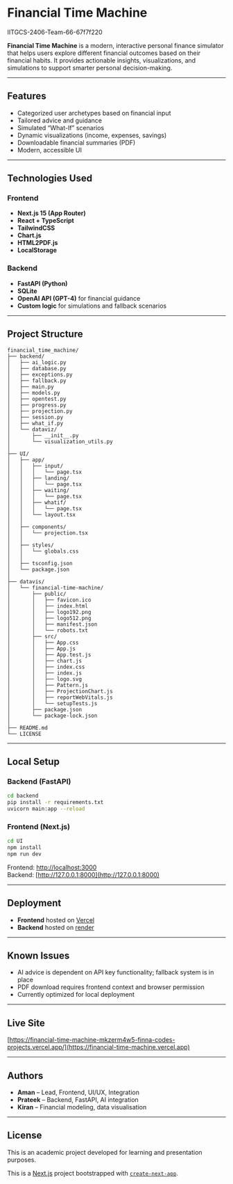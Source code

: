 
# Financial Time Machine
IITGCS-2406-Team-66-67f7f220


**Financial Time Machine** is a modern, interactive personal finance simulator that helps users explore different financial outcomes based on their financial habits. It provides actionable insights, visualizations, and simulations to support smarter personal decision-making.

---

## Features

- Categorized user archetypes based on financial input
- Tailored advice and guidance
- Simulated “What-If” scenarios
- Dynamic visualizations (income, expenses, savings)
- Downloadable financial summaries (PDF)
- Modern, accessible UI

---

## Technologies Used

### Frontend
- **Next.js 15 (App Router)**
- **React + TypeScript**
- **TailwindCSS**
- **Chart.js**
- **HTML2PDF.js**
- **LocalStorage**

### Backend
- **FastAPI (Python)**
- **SQLite**
- **OpenAI API (GPT-4)** for financial guidance
- **Custom logic** for simulations and fallback scenarios

---

## Project Structure

```
financial_time_machine/
├── backend/
│   ├── ai_logic.py
│   ├── database.py
│   ├── exceptions.py
│   ├── fallback.py
│   ├── main.py
│   ├── models.py
│   ├── opentest.py
│   ├── progress.py
│   ├── projection.py
│   ├── session.py
│   ├── what_if.py
│   └── dataviz/
│       ├── __init__.py
│       └── visualization_utils.py
│
├── UI/
│   ├── app/
│   │   ├── input/
│   │   │   └── page.tsx
│   │   ├── landing/
│   │   │   └── page.tsx
│   │   ├── waiting/
│   │   │   └── page.tsx
│   │   ├── whatif/
│   │   │   └── page.tsx
│   │   └── layout.tsx
│   │
│   ├── components/
│   │   └── projection.tsx
│   │
│   ├── styles/
│   │   └── globals.css
│   │
│   ├── tsconfig.json
│   └── package.json
│
├── datavis/
│   └── financial-time-machine/
│       ├── public/
│       │   ├── favicon.ico
│       │   ├── index.html
│       │   ├── logo192.png
│       │   ├── logo512.png
│       │   ├── manifest.json
│       │   └── robots.txt
│       ├── src/
│       │   ├── App.css
│       │   ├── App.js
│       │   ├── App.test.js
│       │   ├── chart.js
│       │   ├── index.css
│       │   ├── index.js
│       │   ├── logo.svg
│       │   ├── Pattern.js
│       │   ├── ProjectionChart.js
│       │   ├── reportWebVitals.js
│       │   └── setupTests.js
│       ├── package.json
│       └── package-lock.json
│
├── README.md
└── LICENSE
```

---

## Local Setup

### Backend (FastAPI)
```bash
cd backend
pip install -r requirements.txt
uvicorn main:app --reload
```

### Frontend (Next.js)
```bash
cd UI
npm install
npm run dev
```

Frontend: [http://localhost:3000](http://localhost:3000)  
Backend: [http://127.0.0.1:8000](http://127.0.0.1:8000)

---

## Deployment

- **Frontend** hosted on [Vercel](https://financial-time-machine-sandy.vercel.app)
- **Backend** hosted on [render](https://financial-time-machine-hqta.onrender.com)

---

## Known Issues

- AI advice is dependent on API key functionality; fallback system is in place
- PDF download requires frontend context and browser permission
- Currently optimized for local deployment

---

## Live Site

[https://financial-time-machine-mkzerm4w5-finna-codes-projects.vercel.app/](https://financial-time-machine.vercel.app)

---

## Authors

- **Aman** – Lead, Frontend, UI/UX, Integration
- **Prateek** – Backend, FastAPI, AI integration
- **Kiran** – Financial modeling, data visualisation

---

## License

This is an academic project developed for learning and presentation purposes.

This is a [Next.js](https://nextjs.org) project bootstrapped with [`create-next-app`](https://nextjs.org/docs/app/api-reference/cli/create-next-app).
